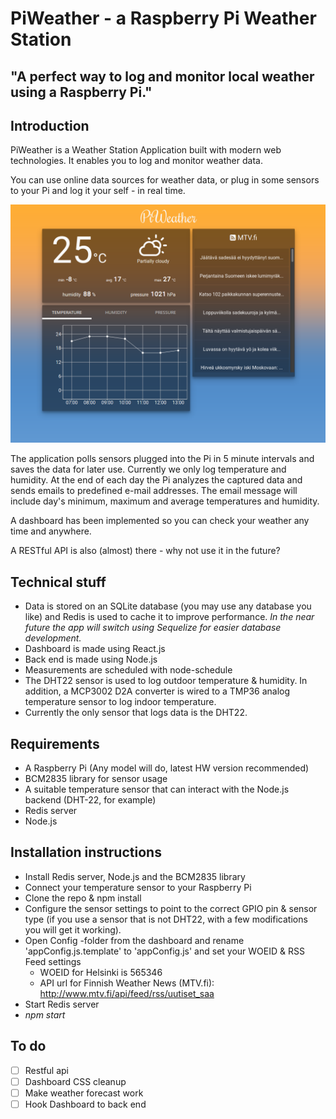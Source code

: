 # PiWeather - a Raspberry Pi Weather Station
## "A perfect way to log and monitor local weather using a Raspberry Pi."

## Introduction ##

PiWeather is a Weather Station Application built with modern web technologies. It enables you to log and monitor weather data. 

You can use online data sources for weather data, or plug in some sensors to your Pi and log it your self - in real time.

![](dashboard.png)

The application polls sensors plugged into the Pi in 5 minute intervals and saves the data for later use. Currently we only log temperature and humidity.
At the end of each day the Pi analyzes the captured data and sends emails to predefined e-mail addresses.
The email message will include day's minimum, maximum and average temperatures and humidity.

A dashboard has been implemented so you can check your weather any time and anywhere. 

A RESTful API is also (almost) there - why not use it in the future?

## Technical stuff ##

* Data is stored on an SQLite database (you may use any database you like) and Redis is used to cache it to improve performance. *In the near future the app will switch using Sequelize for easier database development.*
* Dashboard is made using React.js
* Back end is made using Node.js
* Measurements are scheduled with node-schedule
* The DHT22 sensor is used to log outdoor temperature & humidity. In addition, a MCP3002 D2A converter is wired to a TMP36 analog temperature sensor to log indoor temperature.
* Currently the only sensor that logs data is the DHT22.

## Requirements ##

* A Raspberry Pi (Any model will do, latest HW version recommended)
* BCM2835 library for sensor usage
* A suitable temperature sensor that can interact with the Node.js backend (DHT-22, for example)
* Redis server
* Node.js


## Installation instructions ##

* Install Redis server, Node.js and the BCM2835 library
* Connect your temperature sensor to your Raspberry Pi
* Clone the repo & npm install
* Configure the sensor settings to point to the correct GPIO pin & sensor type (if you use a sensor that is not DHT22, with a few modifications you will get it working).
* Open Config -folder from the dashboard and rename 'appConfig.js.template' to 'appConfig.js' and set your WOEID & RSS Feed settings
    * WOEID for Helsinki is 565346
    * API url for Finnish Weather News (MTV.fi): http://www.mtv.fi/api/feed/rss/uutiset_saa
* Start Redis server
* *npm start*

## To do ##

- [ ] Restful api
- [ ] Dashboard CSS cleanup
- [ ] Make weather forecast work
- [ ] Hook Dashboard to back end